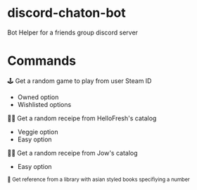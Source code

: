 # discord-chaton-bot

Bot Helper for a friends group discord server

# Commands 

🕹️ Get a random game to play from user Steam ID
- Owned option
- Wishlisted options

🧑‍🍳 Get a random receipe from HelloFresh's catalog
- Veggie option
- Easy option

🧑‍🍳 Get a random receipe from Jow's catalog
- Easy option


<sub>📙 Get reference from a library with asian styled books specifiying a number</sub>
